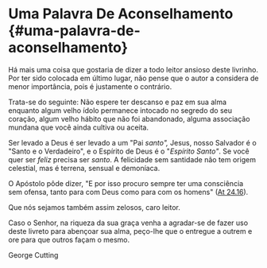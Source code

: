 # Uma Palavra De Aconselhamento {#uma-palavra-de-aconselhamento}

Há mais uma coisa que gostaria de dizer a todo leitor ansioso deste livrinho. Por ter sido colocada em último lugar, não pense que o autor a considera de menor importância, pois é justamente o contrário.

Trata-se do seguinte: Não espere ter descanso e paz em sua alma enquanto algum velho ídolo permanece intocado no segredo do seu coração, algum velho hábito que não foi abandonado, alguma associação mundana que você ainda cultiva ou aceita.

Ser levado a Deus é ser levado a um &quot;Pai _santo&quot;,_ Jesus, nosso Salvador é o &quot;Santo e o Verdadeiro&quot;, e o Espírito de Deus é o &quot;_Espírito Santo&quot;_. Se você quer ser _feliz_ precisa ser _santo_. A felicidade sem santidade não tem origem celestial, mas é terrena, sensual e demoníaca.

O Apóstolo pôde dizer, &quot;E por isso procuro sempre ter uma consciência sem ofensa, tanto para com Deus como para com os homens&quot; ([At 24.16](http://bibliaonline.com.br/acf/atos/24/16)).

Que nós sejamos também assim zelosos, caro leitor.

Caso o Senhor, na riqueza da sua graça venha a agradar-se de fazer uso deste livreto para abençoar sua alma, peço-lhe que o entregue a outrem e ore para que outros façam o mesmo.

George Cutting